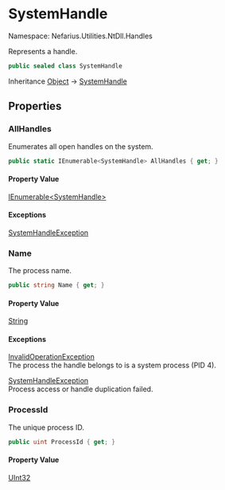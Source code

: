 # SystemHandle

Namespace: Nefarius.Utilities.NtDll.Handles

Represents a handle.

```csharp
public sealed class SystemHandle
```

Inheritance [Object](https://docs.microsoft.com/en-us/dotnet/api/system.object) → [SystemHandle](./nefarius.utilities.ntdll.handles.systemhandle.md)

## Properties

### <a id="properties-allhandles"/>**AllHandles**

Enumerates all open handles on the system.

```csharp
public static IEnumerable<SystemHandle> AllHandles { get; }
```

#### Property Value

[IEnumerable&lt;SystemHandle&gt;](https://docs.microsoft.com/en-us/dotnet/api/system.collections.generic.ienumerable-1)<br>

#### Exceptions

[SystemHandleException](./nefarius.utilities.ntdll.handles.systemhandleexception.md)<br>

### <a id="properties-name"/>**Name**

The process name.

```csharp
public string Name { get; }
```

#### Property Value

[String](https://docs.microsoft.com/en-us/dotnet/api/system.string)<br>

#### Exceptions

[InvalidOperationException](https://docs.microsoft.com/en-us/dotnet/api/system.invalidoperationexception)<br>
The process the handle belongs to is a system process (PID 4).

[SystemHandleException](./nefarius.utilities.ntdll.handles.systemhandleexception.md)<br>
Process access or handle duplication failed.

### <a id="properties-processid"/>**ProcessId**

The unique process ID.

```csharp
public uint ProcessId { get; }
```

#### Property Value

[UInt32](https://docs.microsoft.com/en-us/dotnet/api/system.uint32)<br>
